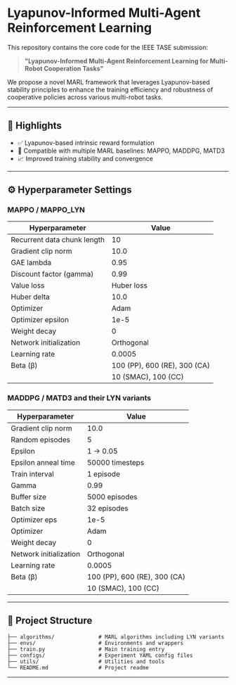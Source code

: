 



# Lyapunov-Informed Multi-Agent Reinforcement Learning

This repository contains the core code for the IEEE TASE submission:

> **"Lyapunov-Informed Multi-Agent Reinforcement Learning for Multi-Robot Cooperation Tasks"**

We propose a novel MARL framework that leverages Lyapunov-based stability principles to enhance the training efficiency and robustness of cooperative policies across various multi-robot tasks.

---

## 🧠 Highlights

- ✅ Lyapunov-based intrinsic reward formulation  
- 🤖 Compatible with multiple MARL baselines: MAPPO, MADDPG, MATD3    
- 📈 Improved training stability and convergence

---

## ⚙️ Hyperparameter Settings

### MAPPO / MAPPO_LYN

| Hyperparameter               | Value                              |
|-----------------------------|------------------------------------|
| Recurrent data chunk length | 10                                 |
| Gradient clip norm          | 10.0                               |
| GAE lambda                  | 0.95                               |
| Discount factor (gamma)     | 0.99                               |
| Value loss                  | Huber loss                         |
| Huber delta                 | 10.0                               |
| Optimizer                   | Adam                               |
| Optimizer epsilon           | 1e-5                               |
| Weight decay                | 0                                  |
| Network initialization      | Orthogonal                         |
| Learning rate               | 0.0005                             |
| Beta (β)                    | 100 (PP), 600 (RE), 300 (CA)       |
|                             | 10 (SMAC), 100 (CC)                |

### MADDPG / MATD3 and their LYN variants

| Hyperparameter         | Value              |
|------------------------|--------------------|
| Gradient clip norm     | 10.0               |
| Random episodes        | 5                  |
| Epsilon                | 1 → 0.05           |
| Epsilon anneal time    | 50000 timesteps    |
| Train interval         | 1 episode          |
| Gamma                  | 0.99               |
| Buffer size            | 5000 episodes      |
| Batch size             | 32 episodes        |
| Optimizer eps          | 1e-5               |
| Optimizer              | Adam               |
| Weight decay           | 0                  |
| Network initialization | Orthogonal         |
| Learning rate               | 0.0005                             |
| Beta (β)                    | 100 (PP), 600 (RE), 300 (CA)       |
|                             | 10 (SMAC), 100 (CC)                |

---

## 📁 Project Structure

```
├── algorithms/              # MARL algorithms including LYN variants
├── envs/                    # Environments and wrappers
├── train.py                 # Main training entry
├── configs/                 # Experiment YAML config files
├── utils/                   # Utilities and tools
└── README.md                # Project readme
```

---









